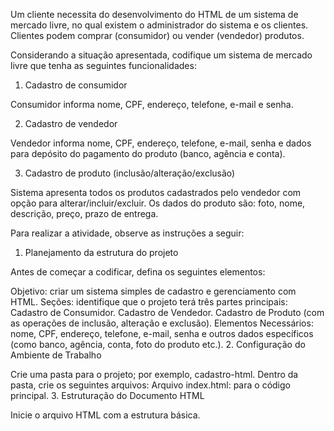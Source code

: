 Um cliente necessita do desenvolvimento do HTML de um sistema de mercado livre, no qual existem o administrador do sistema e os clientes. Clientes podem comprar (consumidor) ou vender (vendedor) produtos.

 

Considerando a situação apresentada, codifique um sistema de mercado livre que tenha as seguintes funcionalidades:

1. Cadastro de consumidor

Consumidor informa nome, CPF, endereço, telefone, e-mail e senha.

2. Cadastro de vendedor

Vendedor informa nome, CPF, endereço, telefone, e-mail, senha e dados para depósito do pagamento do produto (banco, agência e conta).

3. Cadastro de produto (inclusão/alteração/exclusão)

Sistema apresenta todos os produtos cadastrados pelo vendedor com opção para alterar/incluir/excluir.
Os dados do produto são: foto, nome, descrição, preço, prazo de entrega.
 

Para realizar a atividade, observe as instruções a seguir:

 

1. Planejamento da estrutura do projeto

Antes de começar a codificar, defina os seguintes elementos:

Objetivo: criar um sistema simples de cadastro e gerenciamento com HTML.
Seções: identifique que o projeto terá três partes principais:
Cadastro de Consumidor.
Cadastro de Vendedor.
Cadastro de Produto (com as operações de inclusão, alteração e exclusão).
Elementos Necessários: nome, CPF, endereço, telefone, e-mail, senha e outros dados específicos (como banco, agência, conta, foto do produto etc.).
2. Configuração do Ambiente de Trabalho

Crie uma pasta para o projeto; por exemplo, cadastro-html.
Dentro da pasta, crie os seguintes arquivos:
 Arquivo index.html: para o código principal.
3. Estruturação do Documento HTML

Inicie o arquivo HTML com a estrutura básica. 
